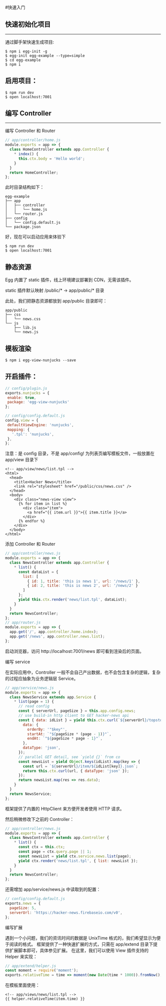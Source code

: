 #快速入门

## 快速初始化项目
---
通过脚手架快速生成项目:
```
$ npm i egg-init -g
$ egg-init egg-example --type=simple
$ cd egg-example
$ npm i
```

## 启用项目：
```
$ npm run dev
$ open localhost:7001
```

## 编写 Controller
---
编写 Controller 和 Router

```js
// app/controller/home.js
module.exports = app => {
  class HomeController extends app.Controller {
    * index() {
      this.ctx.body = 'Hello world';
    }
  }
  return HomeController;
};
```

此时目录结构如下：

```
egg-example
├── app
│   ├── controller
│   │   └── home.js
│   └── router.js
├── config
│   └── config.default.js
└── package.json
```

好，现在可以启动应用来体验下

```
$ npm run dev
$ open localhost:7001
```

## 静态资源

Egg 内置了 static 插件，线上环境建议部署到 CDN，无需该插件。

static 插件默认映射 /public/* -> app/public/* 目录

此处，我们把静态资源都放到 app/public 目录即可：

```
app/public
├── css
│   └── news.css
└── js
    ├── lib.js
    └── news.js

```

## 模板渲染

 ```
 $ npm i egg-view-nunjucks --save
 ```

## 开启插件：

 ```js
 // config/plugin.js
exports.nunjucks = {
  enable: true,
  package: 'egg-view-nunjucks'
};
 ```

 ```js
 // config/config.default.js
config.view = {
  defaultViewEngine: 'nunjucks',
  mapping: {
    '.tpl': 'nunjucks',
  },
};
 ```

注意：是 config 目录，不是 app/config!
为列表页编写模板文件，一般放置在 app/view 目录下
```
<!-- app/view/news/list.tpl -->
<html>
  <head>
    <title>Hacker News</title>
    <link rel="stylesheet" href="/public/css/news.css" />
  </head>
  <body>
    <div class="news-view view">
      {% for item in list %}
        <div class="item">
          <a href="{{ item.url }}">{{ item.title }}</a>
        </div>
      {% endfor %}
    </div>
  </body>
</html>
```

添加 Controller 和 Router

```js
// app/controller/news.js
module.exports = app => {
  class NewsController extends app.Controller {
    * list() {
      const dataList = {
        list: [
          { id: 1, title: 'this is news 1', url: '/news/1' },
          { id: 2, title: 'this is news 2', url: '/news/2' }
        ]
      };
      yield this.ctx.render('news/list.tpl', dataList);
    }
  }
  return NewsController;
};
// app/router.js
module.exports = app => {
  app.get('/', app.controller.home.index);
  app.get('/news', app.controller.news.list);
};
```
启动浏览器，访问 http://localhost:7001/news 即可看到渲染后的页面。

编写 service

在实际应用中，Controller 一般不会自己产出数据，也不会包含复杂的逻辑，复杂的过程应抽象为业务逻辑层 Service。

```js
// app/service/news.js
module.exports = app => {
  class NewsService extends app.Service {
    * list(page = 1) {
      // read config
      const { serverUrl, pageSize } = this.app.config.news;
      // use build-in http client to GET hacker-news api
      const { data: idList } = yield this.ctx.curl(`${serverUrl}/topstories.json`, {
        data: {
          orderBy: '"$key"',
          startAt: `"${pageSize * (page - 1)}"`,
          endAt: `"${pageSize * page - 1}"`,
        },
        dataType: 'json',
      });
      // parallel GET detail, see `yield {}` from co
      const newsList = yield Object.keys(idList).map(key => {
        const url = `${serverUrl}/item/${idList[key]}.json`;
        return this.ctx.curl(url, { dataType: 'json' });
      });
      return newsList.map(res => res.data);
    }
  }
  return NewsService;
};
```
框架提供了内置的 HttpClient 来方便开发者使用 HTTP 请求。

然后稍微修改下之前的 Controller：

```js
// app/controller/news.js
module.exports = app => {
  class NewsController extends app.Controller {
    * list() {
      const ctx = this.ctx;
      const page = ctx.query.page || 1;
      const newsList = yield ctx.service.news.list(page);
      yield ctx.render('news/list.tpl', { list: newsList });
    }
  }
  return NewsController;
};
```

还需增加 app/service/news.js 中读取到的配置：

```js
// config/config.default.js
exports.news = {
  pageSize: 5,
  serverUrl: 'https://hacker-news.firebaseio.com/v0',
};

```

编写扩展

遇到一个小问题，我们的资讯时间的数据是 UnixTime 格式的，我们希望显示为便于阅读的格式。
框架提供了一种快速扩展的方式，只需在 app/extend 目录下提供扩展脚本即可，具体参见扩展。
在这里，我们可以使用 View 插件支持的 Helper 来实现：

```js
// app/extend/helper.js
const moment = require('moment');
exports.relativeTime = time => moment(new Date(time * 1000)).fromNow();
```

在模板里面使用：

```
<!-- app/views/news/list.tpl -->
{{ helper.relativeTime(item.time) }}

```
































